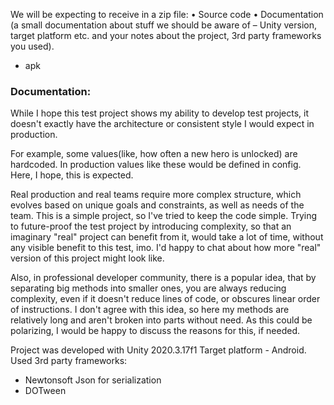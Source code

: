 We will be expecting to receive in a zip file:
• Source code
• Documentation (a small documentation about stuff we should be aware of – Unity version,
target platform etc. and your notes about the project, 3rd party frameworks you used).
- apk

### Documentation:
While I hope this test project shows my ability to develop test projects,
it doesn't exactly have the architecture or consistent style I would expect in production.

For example, some values(like, how often a new hero is unlocked) are hardcoded.
In production values like these would be defined in config. Here, I hope, this is expected.

Real production and real teams require more complex structure, which evolves based on unique goals and constraints,
as well as needs of the team.
This is a simple project, so I've tried to keep the code simple.
Trying to future-proof the test project by introducing complexity, so that an imaginary "real" project can benefit from it,
would take a lot of time, without any visible benefit to this test, imo.
I'd happy to chat about how more "real" version of this project might look like.

Also, in professional developer community, there is a popular idea,
that by separating big methods into smaller ones, you are always reducing complexity, even if it doesn't reduce lines of code, or obscures linear order of instructions.
I don't agree with this idea, so here my methods are relatively long and aren't broken into parts without need.
As this could be polarizing, I would be happy to discuss the reasons for this, if needed.

Project was developed with Unity 2020.3.17f1
Target platform - Android.
Used 3rd party frameworks:
- Newtonsoft Json for serialization
- DOTween
